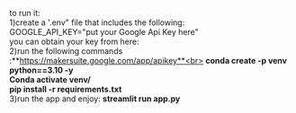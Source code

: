 to run it:<br>
1)create a '.env" file that includes the following:<br>
GOOGLE_API_KEY="put your Google Api Key here"<br>
you can obtain your key from here: <br>
2)run the following commands :**https://makersuite.google.com/app/apikey**<br>
**conda create -p venv python==3.10 -y**<br>
**Conda activate venv/** <br>
**pip install -r requirements.txt**<br>
3)run the app and enjoy: **streamlit run app.py**<br>
